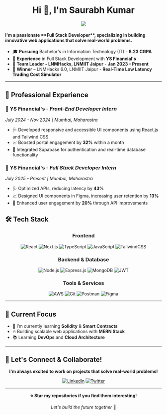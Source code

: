 
<h1 align="center">Hi 👋, I'm Saurabh Kumar</h1>
<div align="center">
  <img src="https://readme-typing-svg.herokuapp.com/?lines=Full+Stack+Developer;Problem+Solver&center=true&width=380&height=45">
</div>
<h4>I'm a passionate **Full Stack Developer**, specializing in building innovative web applications that solve real-world problems.</h4>

- 🎓 **Pursuing** Bachelor's in Information Technology (IT) - **8.23 CGPA**
- 💼 **Experience** in Full Stack Development with **YS Financial's**
- 🎯 **Team Leader - LNMHacks, LNMIIT Jaipur** - **Jan 2023 – Present**
- 🏅 **Winner** – LNMHacks 6.0, LNMIIT Jaipur - **Real-Time Low Latency Trading Cost Simulator**
---

## 💼 Professional Experience

### 🏥 **YS Financial's** - *Front-End Developer Intern*
*July 2024 - Nov 2024 | Mumbai, Maharastra*
- 🩺 Developed responsive and accessible UI components using React.js and Tailwind CSS
- 📈 Boosted portal engagement by **32%** within a month
- 🧘 Integrated Supabase for authentication and real-time database functionality

### 🏥 **YS Financial's** - *Full Stack Developer Intern*
*July 2025 - Present | Mumbai, Maharastra*
- 🩺 Optimized APIs, reducing latency by **43%**
- 📈 Designed UI components in Figma, increasing user retention by **13%**
- 🧘 Enhanced user engagement by **20%** through API improvements

## 🛠️ Tech Stack

<div align="center">

### Frontend
![React](https://img.shields.io/badge/React-20232A?style=for-the-badge&logo=react&logoColor=61DAFB)
![Next.js](https://img.shields.io/badge/Next.js-000000?style=for-the-badge&logo=next.js&logoColor=white)
![TypeScript](https://img.shields.io/badge/TypeScript-007ACC?style=for-the-badge&logo=typescript&logoColor=white)
![JavaScript](https://img.shields.io/badge/JavaScript-F7DF1E?style=for-the-badge&logo=javascript&logoColor=black)
![TailwindCSS](https://img.shields.io/badge/Tailwind_CSS-38B2AC?style=for-the-badge&logo=tailwind-css&logoColor=white)

### Backend & Database
![Node.js](https://img.shields.io/badge/Node.js-43853D?style=for-the-badge&logo=node.js&logoColor=white)
![Express.js](https://img.shields.io/badge/Express.js-404D59?style=for-the-badge&logo=express&logoColor=white)
![MongoDB](https://img.shields.io/badge/MongoDB-4EA94B?style=for-the-badge&logo=mongodb&logoColor=white)
![JWT](https://img.shields.io/badge/JWT-black?style=for-the-badge&logo=JSON%20web%20tokens)

### Tools & Services
![AWS](https://img.shields.io/badge/AWS-232F3E?style=for-the-badge&logo=amazon-aws&logoColor=white)
![Git](https://img.shields.io/badge/Git-F05032?style=for-the-badge&logo=git&logoColor=white)
![Postman](https://img.shields.io/badge/Postman-FF6C37?style=for-the-badge&logo=postman&logoColor=white)
![Figma](https://img.shields.io/badge/Figma-F24E1E?style=for-the-badge&logo=figma&logoColor=white)

</div>

---

## 🎯 Current Focus
- 🌱 I’m currently learning **Solidity** & **Smart Contracts**
- 🔥 Building scalable web applications with **MERN Stack**
- 📚 Learning **DevOps** and **Cloud Architecture**

---

## 🤝 Let's Connect & Collaborate!

<div align="center">

**I'm always excited to work on projects that solve real-world problems!**

[![LinkedIn](https://img.shields.io/badge/LinkedIn-0077B5?style=for-the-badge&logo=linkedin&logoColor=white)](https://linkedin.com/in/shreyansh0009)
[![Twitter](https://img.shields.io/badge/Twitter-1DA1F2?style=for-the-badge&logo=twitter&logoColor=white)](https://twitter.com/saurabhshreyan1)

</div>

---

<div align="center">
  
  **⭐ Star my repositories if you find them interesting!**
  
  *Let's build the future together* 🚀
  
</div>


